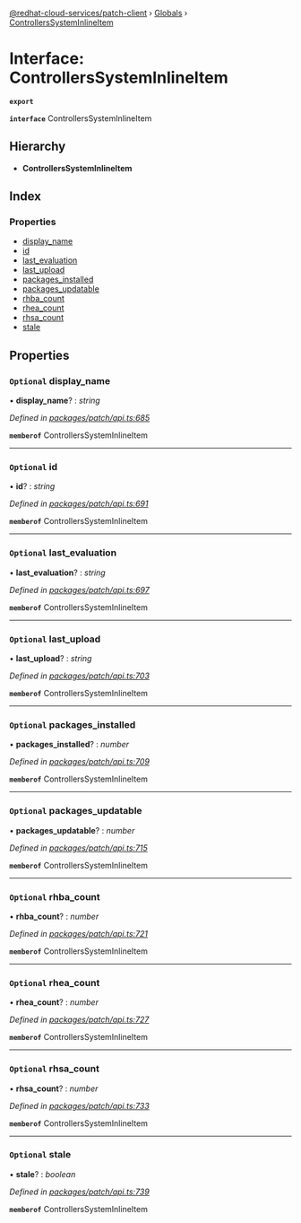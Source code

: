 [@redhat-cloud-services/patch-client](../README.md) › [Globals](../globals.md) › [ControllersSystemInlineItem](controllerssysteminlineitem.md)

# Interface: ControllersSystemInlineItem

**`export`** 

**`interface`** ControllersSystemInlineItem

## Hierarchy

* **ControllersSystemInlineItem**

## Index

### Properties

* [display_name](controllerssysteminlineitem.md#optional-display_name)
* [id](controllerssysteminlineitem.md#optional-id)
* [last_evaluation](controllerssysteminlineitem.md#optional-last_evaluation)
* [last_upload](controllerssysteminlineitem.md#optional-last_upload)
* [packages_installed](controllerssysteminlineitem.md#optional-packages_installed)
* [packages_updatable](controllerssysteminlineitem.md#optional-packages_updatable)
* [rhba_count](controllerssysteminlineitem.md#optional-rhba_count)
* [rhea_count](controllerssysteminlineitem.md#optional-rhea_count)
* [rhsa_count](controllerssysteminlineitem.md#optional-rhsa_count)
* [stale](controllerssysteminlineitem.md#optional-stale)

## Properties

### `Optional` display_name

• **display_name**? : *string*

*Defined in [packages/patch/api.ts:685](https://github.com/RedHatInsights/javascript-clients/blob/9ac192a/packages/patch/api.ts#L685)*

**`memberof`** ControllersSystemInlineItem

___

### `Optional` id

• **id**? : *string*

*Defined in [packages/patch/api.ts:691](https://github.com/RedHatInsights/javascript-clients/blob/9ac192a/packages/patch/api.ts#L691)*

**`memberof`** ControllersSystemInlineItem

___

### `Optional` last_evaluation

• **last_evaluation**? : *string*

*Defined in [packages/patch/api.ts:697](https://github.com/RedHatInsights/javascript-clients/blob/9ac192a/packages/patch/api.ts#L697)*

**`memberof`** ControllersSystemInlineItem

___

### `Optional` last_upload

• **last_upload**? : *string*

*Defined in [packages/patch/api.ts:703](https://github.com/RedHatInsights/javascript-clients/blob/9ac192a/packages/patch/api.ts#L703)*

**`memberof`** ControllersSystemInlineItem

___

### `Optional` packages_installed

• **packages_installed**? : *number*

*Defined in [packages/patch/api.ts:709](https://github.com/RedHatInsights/javascript-clients/blob/9ac192a/packages/patch/api.ts#L709)*

**`memberof`** ControllersSystemInlineItem

___

### `Optional` packages_updatable

• **packages_updatable**? : *number*

*Defined in [packages/patch/api.ts:715](https://github.com/RedHatInsights/javascript-clients/blob/9ac192a/packages/patch/api.ts#L715)*

**`memberof`** ControllersSystemInlineItem

___

### `Optional` rhba_count

• **rhba_count**? : *number*

*Defined in [packages/patch/api.ts:721](https://github.com/RedHatInsights/javascript-clients/blob/9ac192a/packages/patch/api.ts#L721)*

**`memberof`** ControllersSystemInlineItem

___

### `Optional` rhea_count

• **rhea_count**? : *number*

*Defined in [packages/patch/api.ts:727](https://github.com/RedHatInsights/javascript-clients/blob/9ac192a/packages/patch/api.ts#L727)*

**`memberof`** ControllersSystemInlineItem

___

### `Optional` rhsa_count

• **rhsa_count**? : *number*

*Defined in [packages/patch/api.ts:733](https://github.com/RedHatInsights/javascript-clients/blob/9ac192a/packages/patch/api.ts#L733)*

**`memberof`** ControllersSystemInlineItem

___

### `Optional` stale

• **stale**? : *boolean*

*Defined in [packages/patch/api.ts:739](https://github.com/RedHatInsights/javascript-clients/blob/9ac192a/packages/patch/api.ts#L739)*

**`memberof`** ControllersSystemInlineItem
